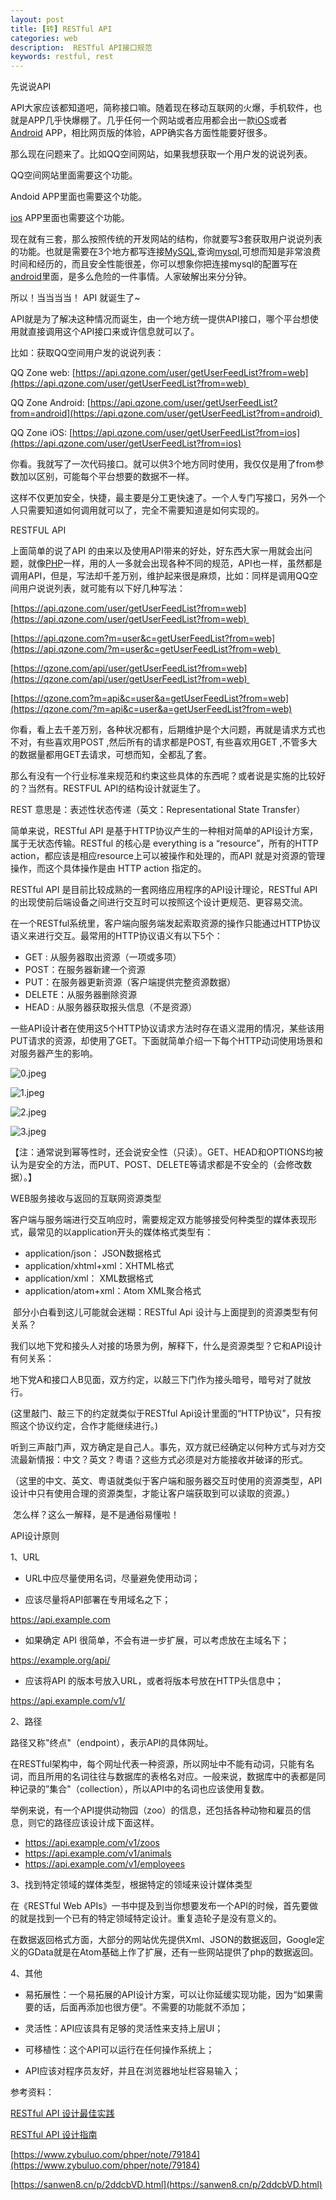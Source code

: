 ```yaml
---
layout: post
title: [转] RESTful API
categories: web
description:  RESTful API接口规范
keywords: restful, rest
---
```




先说说API

API大家应该都知道吧，简称接口嘛。随着现在移动互联网的火爆，手机软件，也就是APP几乎快爆棚了。几乎任何一个网站或者应用都会出一款[iOS](http://lib.csdn.net/base/ios)或者[Android](http://lib.csdn.net/base/android) APP，相比网页版的体验，APP确实各方面性能要好很多。

那么现在问题来了。比如QQ空间网站，如果我想获取一个用户发的说说列表。

QQ空间网站里面需要这个功能。 

Andoid APP里面也需要这个功能。 

[ios](http://lib.csdn.net/base/ios) APP里面也需要这个功能。

现在就有三套，那么按照传统的开发网站的结构，你就要写3套获取用户说说列表的功能。也就是需要在3个地方都写连接[MySQL](http://lib.csdn.net/base/mysql),查询[mysql](http://lib.csdn.net/base/mysql),可想而知是非常浪费时间和经历的，而且安全性能很差，你可以想象你把连接mysql的配置写在[android](http://lib.csdn.net/base/android)里面，是多么危险的一件事情。人家破解出来分分钟。

所以！当当当当！ API 就诞生了~

API就是为了解决这种情况而诞生，由一个地方统一提供API接口，哪个平台想使用就直接调用这个API接口来或许信息就可以了。

比如：获取QQ空间用户发的说说列表：

QQ Zone web: [https://api.qzone.com/user/getUserFeedList?from=web](https://api.qzone.com/user/getUserFeedList?from=web) 

QQ Zone Android: [https://api.qzone.com/user/getUserFeedList?from=android](https://api.qzone.com/user/getUserFeedList?from=android) 

QQ Zone iOS: [https://api.qzone.com/user/getUserFeedList?from=ios](https://api.qzone.com/user/getUserFeedList?from=ios)

你看。我就写了一次代码接口。就可以供3个地方同时使用，我仅仅是用了from参数加以区别，可能每个平台想要的数据不一样。

这样不仅更加安全，快捷，最主要是分工更快速了。一个人专门写接口，另外一个人只需要知道如何调用就可以了，完全不需要知道是如何实现的。

RESTFUL API

上面简单的说了API 的由来以及使用API带来的好处，好东西大家一用就会出问题，就像[PHP](http://lib.csdn.net/base/php)一样，用的人一多就会出现各种不同的规范，API也一样，虽然都是调用API，但是，写法却千差万别，维护起来很是麻烦，比如：同样是调用QQ空间用户说说列表，就可能有以下好几种写法：

[https://api.qzone.com/user/getUserFeedList?from=web](https://api.qzone.com/user/getUserFeedList?from=web) 

[https://api.qzone.com?m=user&c=getUserFeedList?from=web](https://api.qzone.com/?m=user&c=getUserFeedList?from=web) 

[https://qzone.com/api/user/getUserFeedList?from=web](https://qzone.com/api/user/getUserFeedList?from=web) 

[https://qzone.com?m=api&c=user&a=getUserFeedList?from=web](https://qzone.com/?m=api&c=user&a=getUserFeedList?from=web)

你看，看上去千差万别，各种状况都有，后期维护是个大问题，再就是请求方式也不对，有些喜欢用POST ,然后所有的请求都是POST, 有些喜欢用GET ,不管多大的数据量都用GET去请求，可想而知，全都乱了套。

那么有没有一个行业标准来规范和约束这些具体的东西呢？或者说是实施的比较好的？当然有。RESTFUL API的结构设计就诞生了。

REST 意思是：表述性状态传递（英文：Representational State Transfer）

简单来说，RESTful API 是基于HTTP协议产生的一种相对简单的API设计方案，属于无状态传输。RESTful 的核心是 everything is a “resource”，所有的HTTP action，都应该是相应resource上可以被操作和处理的，而API 就是对资源的管理操作，而这个具体操作是由 HTTP action 指定的。

RESTful API 是目前比较成熟的一套网络应用程序的API设计理论，RESTful API 的出现使前后端设备之间进行交互时可以按照这个设计更规范、更容易交流。

在一个RESTful系统里，客户端向服务端发起索取资源的操作只能通过HTTP协议语义来进行交互。最常用的HTTP协议语义有以下5个：

*   GET : 从服务器取出资源（一项或多项）
*   POST：在服务器新建一个资源
*   PUT：在服务器更新资源（客户端提供完整资源数据）
*   DELETE：从服务器删除资源
*   HEAD : 从服务器获取报头信息（不是资源）

一些API设计者在使用这5个HTTP协议请求方法时存在语义混用的情况，某些该用PUT请求的资源，却使用了GET。下面就简单介绍一下每个HTTP动词使用场景和对服务器产生的影响。

![0.jpeg](http://upload-images.jianshu.io/upload_images/4263048-eaf9dd1882df77ed.jpeg?imageMogr2/auto-orient/strip%7CimageView2/2/w/1240)

![1.jpeg](http://upload-images.jianshu.io/upload_images/4263048-83d8b1435f166d03.jpeg?imageMogr2/auto-orient/strip%7CimageView2/2/w/1240)

![2.jpeg](http://upload-images.jianshu.io/upload_images/4263048-9b55e03cb3304593.jpeg?imageMogr2/auto-orient/strip%7CimageView2/2/w/1240)

![3.jpeg](http://upload-images.jianshu.io/upload_images/4263048-e56382a074210cf2.jpeg?imageMogr2/auto-orient/strip%7CimageView2/2/w/1240)


【注：通常说到幂等性时，还会说安全性（只读）。GET、HEAD和OPTIONS均被认为是安全的方法，而PUT、POST、DELETE等请求都是不安全的（会修改数据）。】

WEB服务接收与返回的互联网资源类型

客户端与服务端进行交互响应时，需要规定双方能够接受何种类型的媒体表现形式，最常见的以application开头的媒体格式类型有：

*   application/json： JSON数据格式
*   application/xhtml+xml：XHTML格式
*   application/xml： XML数据格式
*   application/atom+xml：Atom XML聚合格式    



 部分小白看到这儿可能就会迷糊：RESTful Api 设计与上面提到的资源类型有何关系？

我们以地下党和接头人对接的场景为例，解释下，什么是资源类型？它和API设计有何关系：

地下党A和接口人B见面，双方约定，以敲三下门作为接头暗号，暗号对了就放行。

(这里敲门、敲三下的约定就类似于RESTful Api设计里面的“HTTP协议”，只有按照这个协议约定，合作才能继续进行。)

听到三声敲门声，双方确定是自己人。事先，双方就已经确定以何种方式与对方交流最新情报：中文？英文？粤语？这些方式必须是对方能接收并破译的形式。

（这里的中文、英文、粤语就类似于客户端和服务器交互时使用的资源类型，API设计中只有使用合理的资源类型，才能让客户端获取到可以读取的资源。）



 怎么样？这么一解释，是不是通俗易懂啦！

API设计原则

1、URL

*   URL中应尽量使用名词，尽量避免使用动词；

*   应该尽量将API部署在专用域名之下；

https://api.example.com

*   如果确定 API 很简单，不会有进一步扩展，可以考虑放在主域名下；

https://example.org/api/

*   应该将API 的版本号放入URL，或者将版本号放在HTTP头信息中；

https://api.example.com/v1/

2、路径

路径又称"终点"（endpoint），表示API的具体网址。

在RESTful架构中，每个网址代表一种资源，所以网址中不能有动词，只能有名词，而且所用的名词往往与数据库的表格名对应。一般来说，数据库中的表都是同种记录的”集合"（collection），所以API中的名词也应该使用复数。

举例来说，有一个API提供动物园（zoo）的信息，还包括各种动物和雇员的信息，则它的路径应该设计成下面这样。

*   https://api.example.com/v1/zoos
*   https://api.example.com/v1/animals
*   https://api.example.com/v1/employees

3、找到特定领域的媒体类型，根据特定的领域来设计媒体类型

在《RESTful Web APIs》一书中提及到当你想要发布一个API的时候，首先要做的就是找到一个已有的特定领域特定设计。重复造轮子是没有意义的。

在数据返回格式方面，大部分的网站优先提供Xml、JSON的数据返回，Google定义的GData就是在Atom基础上作了扩展，还有一些网站提供了php的数据返回。

4、其他

*   易拓展性：一个易拓展的API设计方案，可以让你延缓实现功能，因为“如果需要的话，后面再添加也很方便”。不需要的功能就不添加；

*   灵活性：API应该具有足够的灵活性来支持上层UI；

*   可移植性：这个API可以运行在任何操作系统上；

*   API应该对程序员友好，并且在浏览器地址栏容易输入；

参考资料： 

[RESTful API 设计最佳实践](http://www.csdn.net/article/2013-06-13/2815744-RESTful-API) 

[RESTful API 设计指南](http://www.ruanyifeng.com/blog/2014/05/restful_api.html)

[https://www.zybuluo.com/phper/note/79184](https://www.zybuluo.com/phper/note/79184)

[https://sanwen8.cn/p/2ddcbVD.html](https://sanwen8.cn/p/2ddcbVD.html)
